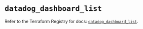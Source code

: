 # `datadog_dashboard_list`

Refer to the Terraform Registry for docs: [`datadog_dashboard_list`](https://registry.terraform.io/providers/datadog/datadog/3.36.1/docs/resources/dashboard_list).
